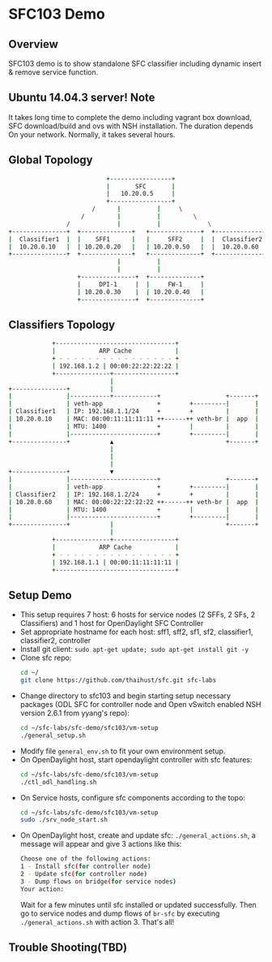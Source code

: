 SFC103 Demo
===========

Overview
--------

SFC103 demo is to show standalone SFC classifier including dynamic insert
& remove service function.

Ubuntu 14.04.3 server! 
Note
----

It takes long time to complete the demo including vagrant box download,
SFC download/build and ovs with NSH installation. The duration depends
On your network. Normally, it takes several hours.

Global Topology
---------------
```sh
                           +-----------------+
                           |       SFC       |
                           |   10.20.0.5     |
                           +-----------------+
                       /      |          |     \
                    /         |          |         \
                /             |          |             \
+---------------+  +--------------+   +--------------+  +---------------+
|  Classifier1  |  |    SFF1      |   |     SFF2     |  |  Classifier2  |
|  10.20.0.10   |  | 10.20.0.20   |   | 10.20.0.50   |  |  10.20.0.60   |
+---------------+  +--------------+   +--------------+  +---------------+
                              |          |
                              |          |
                   +---------------+  +--------------+
                   |     DPI-1     |  |     FW-1     |
                   | 10.20.0.30    |  | 10.20.0.40   |
                   +---------------+  +--------------+
```

Classifiers Topology
--------------------
```sh
            +---------------------------------+
            |            ARP Cache            |
            + - - - - - - - - - - - - - - - - +
            | 192.168.1.2 | 00:00:22:22:22:22 |
            +---------------+-----------------+
                            |
+---------------+           |
|               |-----------+------------+                  +-------+
|               | veth-app               +        +---------|       |
| Classifier1   | IP: 192.168.1.1/24     +        +         |       |
| 10.20.0.10    | MAC: 00:00:11:11:11:11 ++------++ veth-br |  app  |
|               | MTU: 1400              +        |         |       |
|               |------------------------+        +---------|       |
+---------------+           ▲                               +-------+
                            |
                            |
                            |
+---------------+           ▼
|               |------------------------+                  +-------+
|               | veth-app               +        +---------|       |
| Classifier2   | IP: 192.168.1.2/24     +        +         |       |
| 10.20.0.60    | MAC: 00:00:22:22:22:22 ++------++ veth-br |  app  |
|               | MTU: 1400              +        |         |       |
|               |------------------------+        +---------|       |
+---------------+           |                               +-------+
                            |
            +---------------+-----------------+
            |            ARP Cache            |
            + - - - - - - - - - - - - - - - - +
            | 192.168.1.1 | 00:00:11:11:11:11 |
            +---------------------------------+
```
Setup Demo
----------
- This setup requires 7 host: 6 hosts for service nodes (2 SFFs, 2 SFs, 2 Classifiers) and 1 host for OpenDaylight SFC Controller
- Set appropriate hostname for each host: sff1, sff2, sf1, sf2, classifier1, classifier2, controller
- Install git client: `sudo apt-get update; sudo apt-get install git -y`
- Clone sfc repo: 
  ```sh
  cd ~/
  git clone https://github.com/thaihust/sfc.git sfc-labs
  ```
- Change directory to sfc103 and begin starting setup necessary packages (ODL SFC for controller node and Open vSwitch enabled NSH version 2.6.1 from yyang's repo): 
  ```sh
  cd ~/sfc-labs/sfc-demo/sfc103/vm-setup
  ./general_setup.sh
  ```
- Modify file `general_env.sh` to fit your own environment setup.
- On OpenDaylight host, start opendaylight controller with sfc features:
  ```sh
  cd ~/sfc-labs/sfc-demo/sfc103/vm-setup
  ./ctl_odl_handling.sh
  `````
- On Service hosts, configure sfc components according to the topo:
  ```sh
  cd ~/sfc-labs/sfc-demo/sfc103/vm-setup
  sudo ./srv_node_start.sh 
  ```
- On OpenDaylight host, create and update sfc: `./general_actions.sh`, a message will appear and give 3 actions like this:
  ```sh
  Choose one of the following actions:
  1 - Install sfc(for controller node)
  2 - Update sfc(for controller node)
  3 - Dump flows on bridge(for service nodes)
  Your action:
  ```
  Wait for a few minutes until sfc installed or updated successfully. Then go to service nodes and dump flows of `br-sfc` by executing `./general_actions.sh` with action 3.
  That's all! 

Trouble Shooting(TBD)
--------------------
